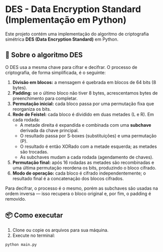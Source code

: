 # DES - Data Encryption Standard (Implementação em Python)

Este projeto contém uma implementação do algoritmo de criptografia simétrica **DES (Data Encryption Standard)** em Python.  

## 🔑 Sobre o algoritmo DES

O DES usa a mesma chave para cifrar e decifrar. O processo de criptografia, de forma simplificada, é o seguinte:

1. **Divisão em blocos:** a mensagem é quebrada em blocos de 64 bits (8 bytes).  
2. **Padding:** se o último bloco não tiver 8 bytes, acrescentamos bytes de preenchimento para completar.  
3. **Permutação inicial:** cada bloco passa por uma permutação fixa que reorganiza os bits.  
4. **Rede de Feistel:** cada bloco é dividido em duas metades (L e R). Em cada rodada:
   - A metade direita é expandida e combinada com uma **subchave** derivada da chave principal.
   - O resultado passa por S-boxes (substituições) e uma permutação (P).
   - O resultado é então XORado com a metade esquerda; as metades são trocadas.
   - As subchaves mudam a cada rodada (agendamento de chaves).
5. **Permutação final:** após 16 rodadas as metades são recombinadas e uma última permutação reordena os bits, produzindo o bloco cifrado.
6. **Modo de operação:** cada bloco é cifrado independentemente; o resultado final é a concatenação dos blocos cifrados.

Para decifrar, o processo é o mesmo, porém as subchaves são usadas na ordem inversa — isso recupera o bloco original e, por fim, o padding é removido.

## 📦 Como executar

1. Clone ou copie os arquivos para sua máquina.  
2. Execute no terminal:

```bash
python main.py
